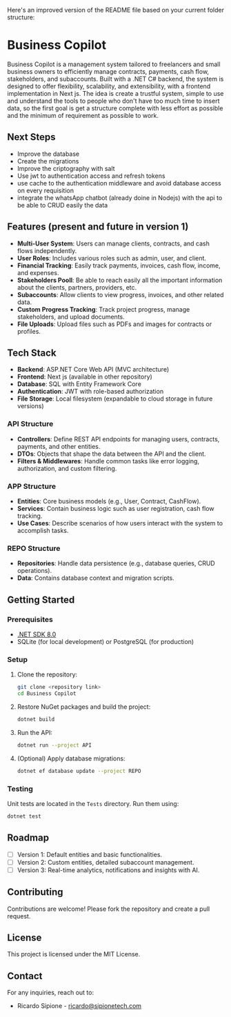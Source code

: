 Here's an improved version of the README file based on your current folder structure:

# Business Copilot
Business Copilot is a management system tailored to freelancers and small business owners to efficiently manage contracts, payments, cash flow, stakeholders, and subaccounts. Built with a .NET C# backend, the system is designed to offer flexibility, scalability, and extensibility, with a frontend implementation in Next js. The idea is create a trustful system, simple to use and understand the tools to people who don't have too much time to insert data, so the first goal is get a structure complete with less effort as possible and the minimum of requirement as possible to work.

## Next Steps
- Improve the database
- Create the migrations
- Improve the criptography with salt
- Use jwt to authentication access and refresh tokens
- use cache to the authentication middleware and avoid database access on every requisition
- integrate the whatsApp chatbot (already doine in Nodejs) with the api to be able to CRUD easily the data

## Features (present and future in version 1)
- **Multi-User System**: Users can manage clients, contracts, and cash flows independently.
- **User Roles**: Includes various roles such as admin, user, and client.
- **Financial Tracking**: Easily track payments, invoices, cash flow, income, and expenses.
- **Stakeholders Pooll**: Be able to reach easily all the important information about the clients, partners, providers, etc. 
- **Subaccounts**: Allow clients to view progress, invoices, and other related data.
- **Custom Progress Tracking**: Track project progress, manage stakeholders, and upload documents.
- **File Uploads**: Upload files such as PDFs and images for contracts or profiles.
  
## Tech Stack
- **Backend**: ASP.NET Core Web API (MVC architecture)
- **Frontend**: Next js (available in other repository)
- **Database**: SQL with Entity Framework Core
- **Authentication**: JWT with role-based authorization
- **File Storage**: Local filesystem (expandable to cloud storage in future versions)

### API Structure
- **Controllers**: Define REST API endpoints for managing users, contracts, payments, and other entities.
- **DTOs**: Objects that shape the data between the API and the client.
- **Filters & Middlewares**: Handle common tasks like error logging, authorization, and custom filtering.

### APP Structure
- **Entities**: Core business models (e.g., User, Contract, CashFlow).
- **Services**: Contain business logic such as user registration, cash flow tracking.
- **Use Cases**: Describe scenarios of how users interact with the system to accomplish tasks.

### REPO Structure
- **Repositories**: Handle data persistence (e.g., database queries, CRUD operations).
- **Data**: Contains database context and migration scripts.

## Getting Started

### Prerequisites
- [.NET SDK 8.0](https://dotnet.microsoft.com/download/dotnet/8.0)
- SQLite (for local development) or PostgreSQL (for production)

### Setup
1. Clone the repository:
   ```bash
   git clone <repository link>
   cd Business Copilot
   ```

2. Restore NuGet packages and build the project:
   ```bash
   dotnet build
   ```

3. Run the API:
   ```bash
   dotnet run --project API
   ```

4. (Optional) Apply database migrations:
   ```bash
   dotnet ef database update --project REPO
   ```

### Testing
Unit tests are located in the `Tests` directory. Run them using:

```bash
dotnet test
```

## Roadmap
- [ ] Version 1: Default entities and basic functionalities.
- [ ] Version 2: Custom entities, detailed subaccount management.
- [ ] Version 3: Real-time analytics, notifications and insights with AI.

## Contributing
Contributions are welcome! Please fork the repository and create a pull request.

## License
This project is licensed under the MIT License.

## Contact
For any inquiries, reach out to:

- Ricardo Sipione - ricardo@sipionetech.com